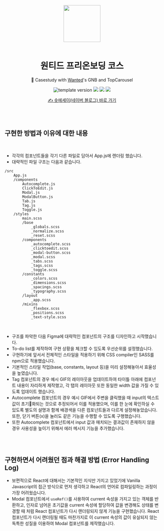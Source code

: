 <br />
<br />

<!-- Header -->

<div align="middle" >
  <img width="120px;" src="https://user-images.githubusercontent.com/46529118/153215954-219b6bd6-36cd-4faf-a15e-fc0b1f4b8749.png"/>
</div>
<br />
<h1 align="middle">원티드 프리온보딩 코스</h2>
<p align="middle">🎠 Casestudy with <a href="https://www.wanted.co.kr/" target="_blank">Wanted</a>'s GNB and TopCarousel</p>

<p align="middle">
  <img src="https://img.shields.io/badge/version-1.0.0-F1F0E7?style=flat-square" alt="template version"/>
  <img src="https://img.shields.io/badge/language-React-61DBFB"/>
  <img src="https://img.shields.io/badge/language-SASS-BF4080"/>
  <img src="https://img.shields.io/badge/license-MIT-8B8C8D.svg?style=flat-square"/>
</p>

<p align="middle"><a href="https://blog.naver.com/rene2016/222643395280">✍️ 숏에세이(네이버 블로그) 바로 가기</a></p>

<br />
<br />

<!-- Content -->

## 구현한 방법과 이유에 대한 내용

<br />

- 각각의 컴포넌트들을 각기 다른 파일로 담아서 App.js에 렌더링 했습니다.
- 대략적인 파일 구조는 다음과 같습니다.
  <br />

```
/src
	App.js
	/components
		Autocomplete.js
		ClickToEdit.js
		Modal.js
		ModalButton.js
		Tab.js
		Tag.js
		Toggle.js
	/styles
		main.scss
		/base
			_globals.scss
			_normalize.scss
			_reset.scss
		/components
			_autocomplete.scss
			_clicktoedit.scss
			_modal-button.scss
			_modal.scss
			_tabs.scss
			_tags.scss
			_toggle.scss
		/constants
			_colors.scss
			_dimensions.scss
			_spacings.scss
			_typography.scss
		/layout
			_app.scss
		/mixins
			_flexbox.scss
			_positions.scss
			_text-style.scss
```

<br />

- 구조를 파악한 다음 Figma에 대략적인 컴포넌트의 구조를 디자인하고 시작했습니다.
- To-do list를 제작하여 구현 상황을 체크할 수 있도록 우선순위를 설정했습니다.
- 구현하기에 앞서서 전체적인 스타일을 적용하기 위해 CSS compiler인 SASS를 npm으로 적용했습니다.
- 기본적인 스타일 작업(base, constants, layout 등)을 미리 설정해놓아서 효율성을 높였습니다.
- Tag 컴포넌트의 경우 예시 GIF의 레이아웃을 업데이트하여 타이틀 아래에 컴포넌트 내용이 자리하게 제작했고, 각 탭의 레이아웃 또한 동일한 width 값을 가질 수 있도록 업데이트 했습니다.
- Autocomplete 컴포넌트의 경우 예시 GIF에서 주변을 클릭했을 때 input의 텍스트값이 초기화되는 것으로 추정되어서 이를 적용했으며, 이를 한 눈에 확인하실 수 있도록 별도의 설명과 함께 배경색을 다른 컴포넌트들과 다르게 설정해놓았습니다. 또한, 닫기 버튼(x)을 눌러도 같은 기능을 수행할 수 있도록 구행했습니다.
- 또한 Autocomplete 컴포넌트에서 input 값과 매치되는 결과값이 존재하지 않을 경우 사용성을 높이기 위해서 에러 메시지 기능을 추가했습니다.

<br />
<br />

## 구현하면서 어려웠던 점과 해결 방법 (Error Handling Log)

- 보편적으로 React에 대해서는 기본적인 지식만 가지고 있었기에 Vanilla Javascript의 접근 방식으로 먼저 생각하고 React의 언어로 컴파일링하는 과정이 가장 어려웠습니다.
- Modal 컴포넌트에서 `useRef()`를 사용하여 current 속성을 가지고 있는 객체를 반환하고, 인자로 넘어온 초기값을 current 속성에 할당하여 값을 변경해도 상태를 변경할 때 처럼 React 컴포넌트가 다시 랜더링되지 않게 기능을 구현했습니다. React 컴포넌트가 다시 랜더링될 때도 마찬가지로 이 current 속성의 값이 유실되지 않는 독특한 성질을 이용하여 Modal 컴포넌트를 제작했습니다.

<br />
<br />

